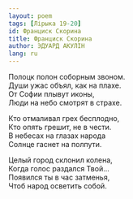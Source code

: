 ```yaml
---
layout: poem
tags: [Лірыка 19-20]
id: Франциск Скорина
title: Франциск Скорина
author: ЭДУАРД АКУЛІН
lang: ru
---
```



Полоцк полон соборным звоном.  
Души ужас объял, как на плахе.  
От Софии плывут иконы,  
Люди на небо смотрят в страхе.  

Кто отмаливал грех бесплодно,  
Кто опять грешит, не в чести.  
В небесах на глазах народа  
Солнце гаснет на полпути.  

Целый город склонил колена,  
Когда голос раздался Твой...  
Появился ты в час затменья,  
Чтоб народ осветить собой.
